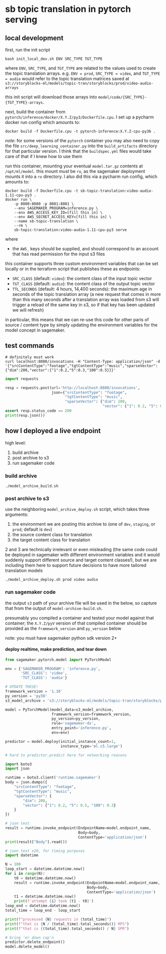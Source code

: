# sb topic translation in pytorch serving

## local development

first, run the init script 

```shell
bash init_local_dev.sh ENV SRC_TYPE TGT_TYPE
```

where `ENV`, `SRC_TYPE`, and `TGT_TYPE` are related to the values used to create the topic translation arrays. e.g.
`ENV = prod`, `SRC_TYPE = video`, and `TGT_TYPE = audio` would refer to the topic translation matrices saved at
`s3://storyblocks-ml/models/topic-tran/storyblocks/prod/video-audio-arrays`

this init script will download those arrays into `model/code/{SRC_TYPE}-{TGT_TYPE}-arrays`.

next, build the container from `pytorch/inference/docker/X.Y.Z/py3/Dockerfile.cpu`. I set up a pycharm docker run config
which amounts to:

```shell script
docker build -f Dockerfile.cpu -t pytorch-inference:X.Y.Z-cpu-py36 .
```

*note*: for some versions of the `pytorch` container you may also need to copy the file `src/deep_learning_container.py`
into the `build_artifacts` directory for that particular version. I think that the `buildspec.yml` files would take care
of that if I knew how to use them

run this container, mounting your eventual `model.tar.gz` contents at `/opt/ml/model`. this mount *must* be `ro`, as the
sagemaker deployment mounts it into a `ro` directory. I also did this via a pycharm run config, which amounts to:

```shell script
docker build -f Dockerfile.cpu -t sb-topic-translation:video-audio-1.11-cpu-py3 .
docker run \
    -p 8080:8080 -p 8081:8081 \
    --env SAGEMAKER_PROGRAM=inference.py \
    --env AWS_ACCESS_KEY_ID=[fill this in] \
    --env AWS_SECRET_ACCESS_KEY=[fill this in] \
    --name sb-topic-translation \
    --rm \
    sb-topic-translation:video-audio-1.11-cpu-py3 serve
```

where

+ the `AWS_` keys should be supplied, and should correspond to an account that has read permission for the input s3
  files

this container supports three custom environment variables that can be set locally or in the terraform script that
publishes these as endpoints:

+ `SRC_CLASS` (default: `video`): the content class of the input topic vector
+ `TGT_CLASS` (default: `audio`): the content class of the output topic vector
+ `TTL_SECONDS` (default: 4 hours, 14,400 seconds): the maximum age in seconds of the topic translation array (a new
  request that comes in more than this many seconds after a translation array was loaded from s3 will trigger a reload
  of the same key in s3, so if that key has been updated we will refresh)

in particular, this means that we can re-use this code for other paris of source / content type by simply updating the
environment variables for the model concept in sagemaker.


## test commands

```shell script
# definitely must work
curl localhost:8080/invocations -H "Content-Type: application/json" -d '{"srcContentType":"footage","tgtContentType":"music","sparseVector":{"dim":200,"vector":{"1":0.2,"5":0.3,"100":0.5}}}'
```

```python
import requests

resp = requests.post(url='http://localhost:8080/invocations',
                     json={"srcContentType": "footage",
                           "tgtContentType": "music",
                           "sparseVector": {"dim": 200,
                                            "vector": {"1": 0.2, "5": 0.3, "100": 0.5}}})
assert resp.status_code == 200
print(resp.json())
```

## how I deployed a live endpoint

high level:

1. build archive
1. post archive to s3
1. run sagemaker code

### build archive

```shell
./model_archive_build.sh
```

### post archive to s3

use the neighboring `model_archive_deploy.sh` script, which takes three arguments:

1. the environment we are posting this archive to (one of `dev`, `staging`, or `prod`; default is `dev`)
2. the source content class for translation
3. the target content class for translation

2 and 3 are technically irrelevant or even misleading (the same code could be deployed in sagemaker with different
environment variables and it would suddenly support different source and target content classes!), but we are including
them here to support future decisions to have more tailored translation models

```shell
./model_archive_deploy.sh prod video audio
```

### run sagemaker code

the output `s3` path of your archive file will be used in the below, so capture that from the output of
`model-archive-build.sh`.

presumably you compiled a container and tested your model against that container; the `X.Y.Z/pyV` version of that
compiled container should be provided as the `framework_version` and `py_version` below

note: you must have sagemaker python sdk version 2+

#### deploy realtime, make prediction, and tear down

```python
from sagemaker.pytorch.model import PyTorchModel

env = {'SAGEMAKER_PROGRAM': 'inference.py',
       'SRC_CLASS': 'video',
       'TGT_CLASS': 'audio'}

# UPDATE THESE!
framework_version = '1.10'
py_version = 'py38'
s3_model_archive = 's3://storyblocks-ml/models/topic-tran/storyblocks/prod/video-audio-20220405T171430/model.tar.gz'

model = PyTorchModel(model_data=s3_model_archive,
                     framework_version=framework_version,
                     py_version=py_version,
                     role='sagemaker-ds',
                     entry_point='inference.py',
                     env=env)

predictor = model.deploy(initial_instance_count=1,
                         instance_type='ml.c5.large')

# hard to predictor.predict here for networking reasons

import boto3
import json

runtime = boto3.client('runtime.sagemaker')
body = json.dumps({
    "srcContentType": "footage",
    "tgtContentType": "music",
    "sparseVector": {
        "dim": 200,
        "vector": {"1": 0.2, "5": 0.5, "100": 0.3}
    }
})

# json test
result = runtime.invoke_endpoint(EndpointName=model.endpoint_name,
                                 Body=body,
                                 ContentType='application/json')
print(result["Body"].read())

# json test x20, for timing purposes
import datetime

N = 100
loop_start = datetime.datetime.now()
for i in range(N):
    t0 = datetime.datetime.now()
    result = runtime.invoke_endpoint(EndpointName=model.endpoint_name,
                                     Body=body,
                                     ContentType='application/json')
    t1 = datetime.datetime.now()
    print(f'attempt {i} took {t1 - t0}')
loop_end = datetime.datetime.now()
total_time = loop_end - loop_start

print(f"processed {N} requests in {total_time}")
print(f"that is {N / (total_time).total_seconds()} RPS")
print(f"that is {(total_time).total_seconds() / N} SPR")

# bring 'er down cap'n
predictor.delete_endpoint()
model.delete_model()
```
